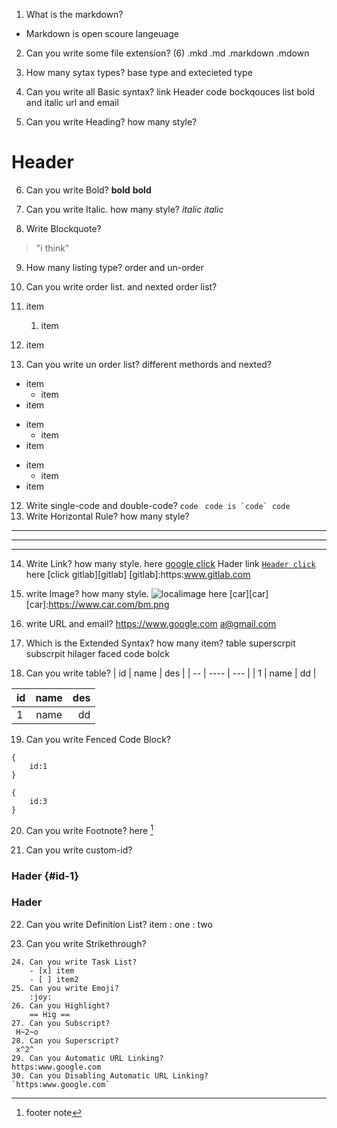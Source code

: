 1. What is the markdown?
- Markdown is open scoure langeuage
2. Can you write some file extension? (6)
.mkd
.md
.markdown
.mdown
3. How many sytax types?
base type and extecieted type
4. Can you write all Basic syntax?
link 
Header
code 
bockqouces
list 
bold and italic
url and email

5. Can you write Heading? how many style?
# Header
6. Can you write Bold?
__bold__
**bold**

7. Can you write Italic. how many style?
_italic_
*italic*

8. Write Blockquote?
> "i think"
9. How many listing type?
order and un-order
10. Can you write order list. and nexted order list?
1. item
    1. item
2. item

11. Can you write un order list? different methords and nexted?
- item
    - item
- item

+ item
    + item
+ item

* item
    * item
* item
12. Write single-code and double-code?
`code`
`` code is `code` code``
13. Write Horizontal Rule? how many style?
___
---
***

14. Write Link? how many style. 
 here [google click](https://www.ggogle.com)
Hader link [`Header click`](#header)
here [click gitlab][gitlab]
[gitlab]:https:www.gitlab.com

15. write Image?  how many style.
![localimage](car.png)
here [car][car]
[car]:https://www.car.com/bm.png
16. write URL and email?
<https://www.google.com>
<a@gmail.com>
17. Which is the Extended Syntax? how many item?
table
superscrpit
subscrpit
hilager
faced code bolck

18. Can you write table?
| id | name | des |
| -- | ---- | --- |
| 1  | name | dd  |

| id | name | des |
|:-- | :----: | ---:|
| 1  | name | dd  |

19. Can you write Fenced Code Block?
```
{
    id:1
}
```
~~~
{
    id:3
}
~~~
20. Can you write Footnote?
here [^1]

[^1]:footer note
21. Can you write custom-id?
### Hader {#id-1}
<h3 id="id-1">Hader</h3>

22. Can you write Definition List?
    item
    : one
    : two


23. Can you write Strikethrough?
~~~ here ~~~
24. Can you write Task List?
    - [x] item
    - [ ] item2
25. Can you write Emoji?
    :joy:
26. Can you Highlight?
    == Hig ==
27. Can you Subscript?
 H~2~o
28. Can you Superscript?
 x^2^
29. Can you Automatic URL Linking?
https:www.google.com
30. Can you Disabling Automatic URL Linking?
`https:www.google.com`
